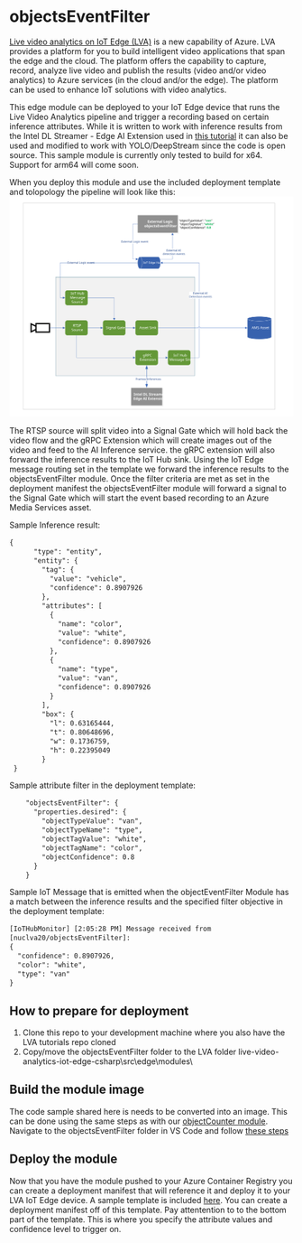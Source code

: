 # objectsEventFilter
[Live video analytics on IoT Edge (LVA)](https://azure.microsoft.com/en-us/services/media-services/live-video-analytics/) is a new capability of Azure. LVA provides a platform for you to build intelligent video applications that span the edge and the cloud. The platform offers the capability to capture, record, analyze live video and publish the results (video and/or video analytics) to Azure services (in the cloud and/or the edge). The platform can be used to enhance IoT solutions with video analytics.

This edge module can be deployed to your IoT Edge device that runs the Live Video Analytics pipeline and trigger a recording based on certain inference attributes. While it is written to work with inference results from the Intel DL Streamer - Edge AI Extension used in [this tutorial](https://docs.microsoft.com/azure/media-services/live-video-analytics-edge/use-intel-grpc-vas-tutorial) it can also be used and modified to work with YOLO/DeepStream since the code is open source. This sample module is currently only tested to build for x64. Support for arm64 will come soon.

When you deploy this module and use the included deployment template and tolopology the pipeline will look like this:
<img src="./images/evr-pipeline.svg" title="LVA objectsEventFilter module on IoT Edge"/>

The RTSP source will split video into a Signal Gate which will hold back the video flow and the gRPC Extension which will create images out of the video and feed to the AI Inference service. the gRPC extension will also forward the inference results to the IoT Hub sink. Using the IoT Edge message routing set in the template we forward the inference results to the objectsEventFilter module. Once the filter criteria are met as set in the deployment manifest the objectsEventFilter module will forward a signal to the Signal Gate which will start the event based recording to an Azure Media Services asset.

Sample Inference result:
```
{
      "type": "entity",
      "entity": {
        "tag": {
          "value": "vehicle",
          "confidence": 0.8907926
        },
        "attributes": [
          {
            "name": "color",
            "value": "white",
            "confidence": 0.8907926
          },
          {
            "name": "type",
            "value": "van",
            "confidence": 0.8907926
          }
        ],
        "box": {
          "l": 0.63165444,
          "t": 0.80648696,
          "w": 0.1736759,
          "h": 0.22395049
        }
 }

```

Sample attribute filter in the deployment template:
```
    "objectsEventFilter": {
      "properties.desired": {
        "objectTypeValue": "van",
        "objectTypeName": "type",
        "objectTagValue": "white",
        "objectTagName": "color",
        "objectConfidence": 0.8
      }
    }
```

Sample IoT Message that is emitted when the objectEventFilter Module has a match between the inference results and the specified filter objective in the deployment template:
```
[IoTHubMonitor] [2:05:28 PM] Message received from [nuclva20/objectsEventFilter]:
{
  "confidence": 0.8907926,
  "color": "white",
  "type": "van"
}
```

## How to prepare for deployment
1) Clone this repo to your development machine where you also have the LVA tutorials repo cloned
2) Copy/move the objectsEventFilter folder to the LVA folder live-video-analytics-iot-edge-csharp\src\edge\modules\

## Build the module image
The code sample shared here is needs to be converted into an image. This can be done using the same steps as with our [objectCounter module](https://docs.microsoft.com/azure/media-services/live-video-analytics-edge/event-based-video-recording-tutorial). Navigate to the objectsEventFilter folder in VS Code and follow [these steps](https://docs.microsoft.com/azure/media-services/live-video-analytics-edge/event-based-video-recording-tutorial#generate-and-deploy-the-iot-edge-deployment-manifest)

## Deploy the module
Now that you have the module pushed to your Azure Container Registry you can create a deployment manifest that will reference it and deploy it to your LVA IoT Edge device. A sample template is included [here](./templates/deployment.objectsEventFilter.template.json). You can create a deployment manifest off of this template. 
Pay attentention to to the bottom part of the template. This is where you specify the attribute values and confidence level to trigger on.



